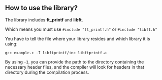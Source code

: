 ## How to use the library?

The library includes **ft_printf** and **libft**.

Which means you must use `#include "ft_printf.h"` or `#include "libft.h"`

You have to tell the file where your library resides and which library it is using:
```
gcc example.c -I libftprintf/inc libftprintf.a
```

By using `-I`, you can provide the path to the directory containing the necessary header files, and the compiler will look for headers in that directory during the compilation process.
